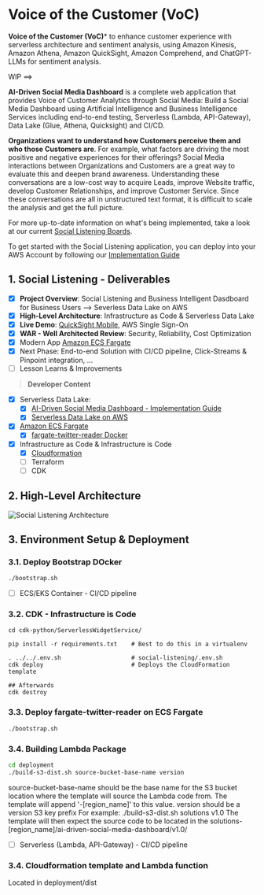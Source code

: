 # Voice of the Customer (VoC)

**Voice of the Customer (VoC)*** to enhance customer experience with serverless architecture and sentiment analysis, using Amazon Kinesis, Amazon Athena, Amazon QuickSight, Amazon Comprehend, and ChatGPT-LLMs for sentiment analysis.

WIP ==> 

**AI-Driven Social Media Dashboard** is a complete web application that provides Voice of Customer Analytics through Social Media: Build a Social Media Dashboard using Artificial Intelligence and Business Intelligence Services including end-to-end testing, Serverless (Lambda, API-Gateway), Data Lake (Glue, Athena, Quicksight) and CI/CD. 

**Organizations want to understand how Customers perceive them and who those Customers are**. For example, what factors are driving the most positive and negative experiences for their offerings? Social Media interactions between Organizations and Customers are a great way to evaluate this and deepen brand awareness. Understanding these conversations are a low-cost way to acquire Leads, improve Website traffic, develop Customer Relationships, and improve Customer Service. Since these conversations are all in unstructured text format, it is difficult to scale the analysis and get the full picture.

For more up-to-date information on what's being implemented, take a look at our current [Social Listening Boards](https://github.com/nnthanh101/social-listening/projects/1).

To get started with the Social Listening application, you can deploy into your AWS Account by following our [Implementation Guide](./AI-Driven.md)

## 1. Social Listening - Deliverables

* [x] **Project Overview**: Social Listening and Business Intelligent Dasdboard for Business Users --> Severless Data Lake on AWS
* [x] **High-Level Architecture**: Infrastructure as Code & Serverless Data Lake
* [x] **Live Demo**: [QuickSight Mobile](https://aws.amazon.com/blogs/big-data/announcing-the-new-mobile-app-for-amazon-quicksight/), AWS Single Sign-On
* [x] **WAR - Well Architected Review**: Security, Reliability, Cost Optimization
* [x] Modern App [Amazon ECS Fargate](https://ecs-fargate.aws.job4u.io/)
* [x] Next Phase: End-to-end Solution with CI/CD pipeline, Click-Streams & Pinpoint integration, ...
* [ ] Lesson Learns & Improvements

> **Developer Content**
- [x] Serverless Data Lake:
    - [x] [AI-Driven Social Media Dashboard - Implementation Guide](./AI-Driven.md)
    - [x] [Serverless Data Lake on AWS](https://datalake.aws.job4u.io/)
- [x] [Amazon ECS Fargate](https://ecs-fargate.aws.job4u.io/)
  - [x]  [fargate-twitter-reader Docker](https://hub.docker.com/repository/docker/nnthanh101/fargate-twitter-reader)
- [x] Infrastructure as Code & Infrastructure is Code
    - [x] [Cloudformation](https://github.com/nnthanh101/social-listening/tree/master/deployment)
    - [ ] Terraform
    - [ ] CDK

## 2. High-Level Architecture

![Social Listening Architecture](README/Architecture.png)

## 3. Environment Setup & Deployment

### 3.1. Deploy Bootstrap DOcker

```bash
./bootstrap.sh
```

* [ ] ECS/EKS Container - CI/CD pipeline

### 3.2. CDK - Infrastructure is Code

```
cd cdk-python/ServerlessWidgetService/

pip install -r requirements.txt    # Best to do this in a virtualenv

. ../../.env.sh                    # social-listening/.env.sh
cdk deploy                         # Deploys the CloudFormation template

## Afterwards
cdk destroy
```

### 3.3. Deploy fargate-twitter-reader on ECS Fargate

```bash
./bootstrap.sh
```

### 3.4. Building Lambda Package

```bash
cd deployment
./build-s3-dist.sh source-bucket-base-name version
```

source-bucket-base-name should be the base name for the S3 bucket location where the template will source the Lambda code from.
The template will append '-[region_name]' to this value.
version should be a version S3 key prefix
For example: ./build-s3-dist.sh solutions v1.0
The template will then expect the source code to be located in the solutions-[region_name]/ai-driven-social-media-dashboard/v1.0/

* [ ] Serverless (Lambda, API-Gateway) - CI/CD pipeline

### 3.4. Cloudformation template and Lambda function
Located in deployment/dist
